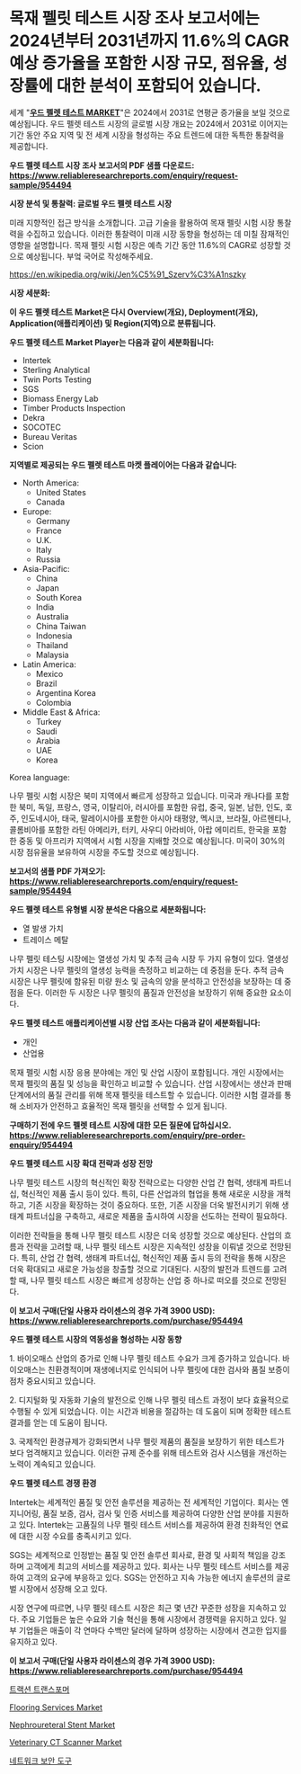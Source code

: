 <p><h1>목재 펠릿 테스트 시장 조사 보고서에는 2024년부터 2031년까지 11.6%의 CAGR 예상 증가율을 포함한 시장 규모, 점유율, 성장률에 대한 분석이 포함되어 있습니다.</h1></p><p>세계 "<strong><a href="https://www.reliableresearchreports.com/wood-pellet-testing-r954494">우드 펠렛 테스트 MARKET</a></strong>"은 2024에서 2031로 연평균 증가율을 보일 것으로 예상됩니다. 우드 펠렛 테스트 시장의 글로벌 시장 개요는 2024에서 2031로 이어지는 기간 동안 주요 지역 및 전 세계 시장을 형성하는 주요 트렌드에 대한 독특한 통찰력을 제공합니다.</p>
<p><strong>우드 펠렛 테스트 시장 조사 보고서의 PDF 샘플 다운로드: <a href="https://www.reliableresearchreports.com/enquiry/request-sample/954494">https://www.reliableresearchreports.com/enquiry/request-sample/954494</a></strong></p>
<p><strong>시장 분석 및 통찰력: 글로벌 우드 펠렛 테스트 시장</strong></p>
<p><p>미래 지향적인 접근 방식을 소개합니다. 고급 기술을 활용하여 목재 펠릿 시험 시장 통찰력을 수집하고 있습니다. 이러한 통찰력이 미래 시장 동향을 형성하는 데 미칠 잠재적인 영향을 설명합니다. 목재 펠릿 시험 시장은 예측 기간 동안 11.6%의 CAGR로 성장할 것으로 예상됩니다. 부엌 국어로 작성해주세요.</p></p>
<p><a href="%7CAUTHORITHY_DOMAIN_URL%7C">https://en.wikipedia.org/wiki/Jen%C5%91_Szerv%C3%A1nszky</a></p>
<p><strong>시장 세분화:</strong></p>
<p><strong>이 우드 펠렛 테스트 Market은 다시 Overview(개요), Deployment(개요), Application(애플리케이션) 및 Region(지역)으로 분류됩니다.</strong></p>
<p><strong>우드 펠렛 테스트 Market Player는 다음과 같이 세분화됩니다:</strong></p>
<p><ul><li>Intertek</li><li>Sterling Analytical</li><li>Twin Ports Testing</li><li>SGS</li><li>Biomass Energy Lab</li><li>Timber Products Inspection</li><li>Dekra</li><li>SOCOTEC</li><li>Bureau Veritas</li><li>Scion</li></ul></p>
<p><strong>지역별로 제공되는 우드 펠렛 테스트 마켓 플레이어는 다음과 같습니다:</strong></p>
<p><ul>
    <li>
        North America:
        <ul>
            <li>United States</li>
            <li>Canada</li>
        </ul>
    </li>
    <li>
        Europe:
        <ul>
            <li>Germany</li>
            <li>France</li>
            <li>U.K.</li>
            <li>Italy</li>
            <li>Russia</li>
        </ul>
    </li>
    <li>
        Asia-Pacific:
        <ul>
            <li>China</li>
            <li>Japan</li>
            <li>South Korea</li>
            <li>India</li>
            <li>Australia</li>
            <li>China Taiwan</li>
            <li>Indonesia</li>
            <li>Thailand</li>
            <li>Malaysia</li>
        </ul>
    </li>
    <li>
        Latin America:
        <ul>
            <li>Mexico</li>
            <li>Brazil</li>
            <li>Argentina Korea</li>
            <li>Colombia</li>
        </ul>
    </li>
    <li>
        Middle East & Africa:
        <ul>
            <li>Turkey</li>
            <li>Saudi</li>
            <li>Arabia</li>
            <li>UAE</li>
            <li>Korea</li>
        </ul>
    </li>
    </ul></p>
<p><p>Korea language:</p><p>나무 펠릿 시험 시장은 북미 지역에서 빠르게 성장하고 있습니다. 미국과 캐나다를 포함한 북미, 독일, 프랑스, 영국, 이탈리아, 러시아를 포함한 유럽, 중국, 일본, 남한, 인도, 호주, 인도네시아, 태국, 말레이시아를 포함한 아시아 태평양, 멕시코, 브라질, 아르헨티나, 콜롬비아를 포함한 라틴 아메리카, 터키, 사우디 아라비아, 아랍 에미리트, 한국을 포함한 중동 및 아프리카 지역에서 시험 시장을 지배할 것으로 예상됩니다. 미국이 30%의 시장 점유율을 보유하여 시장을 주도할 것으로 예상됩니다.</p></p>
<p><strong>보고서의 샘플 PDF 가져오기: <a href="https://www.reliableresearchreports.com/enquiry/request-sample/954494">https://www.reliableresearchreports.com/enquiry/request-sample/954494</a></strong></p>
<p><strong>우드 펠렛 테스트 유형별 시장 분석은 다음으로 세분화됩니다:</strong></p>
<p><ul><li>열 발생 가치</li><li>트레이스 메탈</li></ul></p>
<p><p>나무 펠릿 테스팅 시장에는 열생성 가치 및 추적 금속 시장 두 가지 유형이 있다. 열생성 가치 시장은 나무 펠릿의 열생성 능력을 측정하고 비교하는 데 중점을 둔다. 추적 금속 시장은 나무 펠릿에 함유된 미량 원소 및 금속의 양을 분석하고 안전성을 보장하는 데 중점을 둔다. 이러한 두 시장은 나무 펠릿의 품질과 안전성을 보장하기 위해 중요한 요소이다.</p></p>
<p><strong>우드 펠렛 테스트 애플리케이션별 시장 산업 조사는 다음과 같이 세분화됩니다:</strong></p>
<p><ul><li>개인</li><li>산업용</li></ul></p>
<p><p>목재 펠릿 시험 시장 응용 분야에는 개인 및 산업 시장이 포함됩니다. 개인 시장에서는 목재 펠릿의 품질 및 성능을 확인하고 비교할 수 있습니다. 산업 시장에서는 생산과 판매 단계에서의 품질 관리를 위해 목재 펠릿을 테스트할 수 있습니다. 이러한 시험 결과를 통해 소비자가 안전하고 효율적인 목재 펠릿을 선택할 수 있게 됩니다.</p></p>
<p><strong>구매하기 전에 우드 펠렛 테스트 시장에 대한 모든 질문에 답하십시오. <a href="https://www.reliableresearchreports.com/enquiry/pre-order-enquiry/954494">https://www.reliableresearchreports.com/enquiry/pre-order-enquiry/954494</a></strong></p>
<p><strong>우드 펠렛 테스트 시장 확대 전략과 성장 전망</strong></p>
<p><p>나무 펠릿 테스트 시장의 혁신적인 확장 전략으로는 다양한 산업 간 협력, 생태계 파트너십, 혁신적인 제품 출시 등이 있다. 특히, 다른 산업과의 협업을 통해 새로운 시장을 개척하고, 기존 시장을 확장하는 것이 중요하다. 또한, 기존 시장을 더욱 발전시키기 위해 생태계 파트너십을 구축하고, 새로운 제품을 출시하여 시장을 선도하는 전략이 필요하다. </p><p>이러한 전략들을 통해 나무 펠릿 테스트 시장은 더욱 성장할 것으로 예상된다. 산업의 흐름과 전략을 고려할 때, 나무 펠릿 테스트 시장은 지속적인 성장을 이뤄낼 것으로 전망된다. 특히, 산업 간 협력, 생태계 파트너십, 혁신적인 제품 출시 등의 전략을 통해 시장은 더욱 확대되고 새로운 가능성을 창출할 것으로 기대된다. 시장의 발전과 트렌드를 고려할 때, 나무 펠릿 테스트 시장은 빠르게 성장하는 산업 중 하나로 떠오를 것으로 전망된다.</p></p>
<p><strong>이 보고서 구매(단일 사용자 라이센스의 경우 가격 3900 USD): <a href="https://www.reliableresearchreports.com/purchase/954494">https://www.reliableresearchreports.com/purchase/954494</a></strong></p>
<p><strong>우드 펠렛 테스트 시장의 역동성을 형성하는 시장 동향</strong></p>
<p><p>1. 바이오매스 산업의 증가로 인해 나무 펠릿 테스트 수요가 크게 증가하고 있습니다. 바이오매스는 친환경적이며 재생에너지로 인식되어 나무 펠릿에 대한 검사와 품질 보증이 점차 중요시되고 있습니다.</p><p>2. 디지털화 및 자동화 기술의 발전으로 인해 나무 펠릿 테스트 과정이 보다 효율적으로 수행될 수 있게 되었습니다. 이는 시간과 비용을 절감하는 데 도움이 되며 정확한 테스트 결과를 얻는 데 도움이 됩니다.</p><p>3. 국제적인 환경규제가 강화되면서 나무 펠릿 제품의 품질을 보장하기 위한 테스트가 보다 엄격해지고 있습니다. 이러한 규제 준수를 위해 테스트와 검사 시스템을 개선하는 노력이 계속되고 있습니다.</p></p>
<p><strong>우드 펠렛 테스트 경쟁 환경</strong></p>
<p><p>Intertek는 세계적인 품질 및 안전 솔루션을 제공하는 전 세계적인 기업이다. 회사는 엔지니어링, 품질 보증, 검사, 검사 및 인증 서비스를 제공하여 다양한 산업 분야를 지원하고 있다. Intertek는 고품질의 나무 펠릿 테스트 서비스를 제공하여 환경 친화적인 연료에 대한 시장 수요를 충족시키고 있다.</p><p>SGS는 세계적으로 인정받는 품질 및 안전 솔루션 회사로, 환경 및 사회적 책임을 강조하며 고객에게 최고의 서비스를 제공하고 있다. 회사는 나무 펠릿 테스트 서비스를 제공하여 고객의 요구에 부응하고 있다. SGS는 안전하고 지속 가능한 에너지 솔루션의 글로벌 시장에서 성장해 오고 있다.</p><p>시장 연구에 따르면, 나무 펠릿 테스트 시장은 최근 몇 년간 꾸준한 성장을 지속하고 있다. 주요 기업들은 높은 수요와 기술 혁신을 통해 시장에서 경쟁력을 유지하고 있다. 일부 기업들은 매출이 각 연마다 수백만 달러에 달하며 성장하는 시장에서 견고한 입지를 유지하고 있다.</p></p>
<p><strong>이 보고서 구매(단일 사용자 라이센스의 경우 가격 3900 USD): <a href="https://www.reliableresearchreports.com/purchase/954494">https://www.reliableresearchreports.com/purchase/954494</a></strong></p>
<p><p><a href="https://medium.com/@joshuapierce88/%EA%B8%80%EB%A1%9C%EB%B2%8C-%ED%8A%B8%EB%9E%99%EC%85%98-%ED%8A%B8%EB%9E%9C%EC%8A%A4%ED%8F%AC%EB%A8%B8-%EC%8B%9C%EC%9E%A5-%EA%B7%9C%EB%AA%A8%EB%8A%94-2024%EB%85%84%EB%B6%80%ED%84%B0-2031%EB%85%84%EA%B9%8C%EC%A7%80-10-%EC%9D%98-%EC%97%B0%ED%8F%89%EA%B7%A0-%EC%84%B1%EC%9E%A5%EB%A5%A0-cagr-%EC%9D%84-%EA%B2%BD%ED%97%98%ED%95%A0-%EA%B2%83%EC%9C%BC%EB%A1%9C-%EC%97%85%EA%B3%84-%EC%98%88%EC%B8%A1%EB%90%A9%EB%8B%88%EB%8B%A4-4b712ad83375">트랙션 트랜스포머</a></p><p><a href="https://issuu.com/reportprime-2/docs/flooring-services-market-size-2030.pptx">Flooring Services Market</a></p><p><a href="https://github.com/HenrietteMills1/Market-Research-Report-List-2/blob/main/nephroureteral-stent-market.md">Nephroureteral Stent Market</a></p><p><a href="https://github.com/alexxisgm/Market-Research-Report-List-2/blob/main/veterinary-ct-scanner-market.md">Veterinary CT Scanner Market</a></p><p><a href="https://medium.com/@derrickmafrks96745/%EA%B8%80%EB%A1%9C%EB%B2%8C-%EB%84%A4%ED%8A%B8%EC%9B%8C%ED%81%AC-%EB%B3%B4%EC%95%88-%EB%8F%84%EA%B5%AC-%EC%8B%9C%EC%9E%A5-%EC%A0%9C%ED%92%88-%EC%9C%A0%ED%98%95%EB%B3%84-%EC%9D%91%EC%9A%A9-%ED%94%84%EB%A1%9C%EA%B7%B8%EB%9E%A8%EB%B3%84-%EC%A7%80%EC%97%AD%EB%B3%84-%EB%B0%8F-%EA%B8%B0%EC%97%85%EB%B3%84-%EC%82%B0%EC%97%85-%EC%84%B8%EB%B6%84%ED%99%94-%EC%A0%84%EB%A7%9D-%EC%8B%9C%EC%9E%A5-%ED%8F%89%EA%B0%80-%EA%B2%BD%EC%9F%81-%EC%83%81%ED%99%A9-%ED%8A%B8%EB%A0%8C%EB%93%9C-%EB%B0%8F-%EC%98%88%EC%B8%A1-2024-2031-9936d6722de9">네트워크 보안 도구</a></p></p>